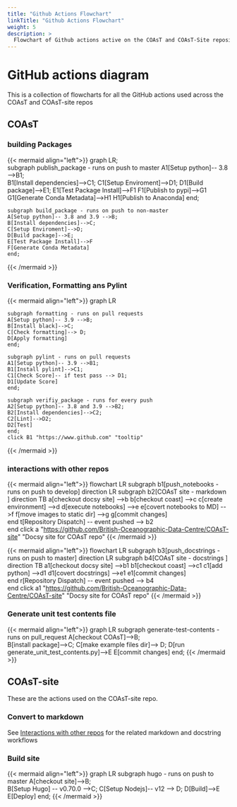 ```yaml
---
title: "Github Actions Flowchart"
linkTitle: "Github Actions Flowchart"
weight: 5
description: >
  Flowchart of Github actions active on the COAsT and COAsT-Site repositories.
---
```


# GitHub actions diagram

This is a collection of flowcharts for all the GitHub actions used across the COAsT and COAsT-site repos
## COAsT
### building Packages
{{< mermaid align="left">}}
graph LR;    
    subgraph publish_package - runs on push to master
    A1[Setup python]-- 3.8 -->B1;    
    B1[Install dependencies]-->C1;
    C1[Setup Enviroment]-->D1;
    D1[Build package]-->E1;
    E1[Test Package Install]-->F1
    F1[Publish to pypi]-->G1
    G1[Generate Conda Metadata]-->H1
    H1[Publish to Anaconda]
    end;
    
    subgraph build_package - runs on push to non-master 
    A[Setup python]-- 3.8 and 3.9 -->B;    
    B[Install dependencies]-->C;
    C[Setup Enviroment]-->D;
    D[Build package]-->E;
    E[Test Package Install]-->F
    F[Generate Conda Metadata] 
    end;
{{< /mermaid >}}

### Verification, Formatting ans Pylint
{{< mermaid align="left">}}
graph LR

    subgraph formatting - runs on pull requests
    A[Setup python]-- 3.9 -->B;    
    B[Install black]-->C;
    C[Check formatting]--> D;
    D[Apply formatting]
    end;

    subgraph pylint - runs on pull requests
    A1[Setup python]-- 3.9 -->B1;    
    B1[Install pylint]-->C1;
    C1[Check Score]-- if test pass --> D1;
    D1[Update Score]
    end;
    
    subgraph verifiy_package - runs for every push
    A2[Setup python]-- 3.8 and 3.9 -->B2;    
    B2[Install dependencies]-->C2;
    C2[Lint]-->D2;
    D2[Test]
    end;
    click B1 "https://www.github.com" "tooltip"
{{< /mermaid >}}

### interactions with other repos
{{< mermaid align="left">}}
flowchart LR
    subgraph b1[push_notebooks - runs on push to develop]
        direction LR
        subgraph b2[COAsT site - markdown ]
            direction TB
            a[checkout docsy site] -->b
            b[checkout coast] -->c
            c[create environment] -->d
            d[execute notebooks] -->e
            e[covert notebooks to MD] -->f
            f[move images to static dir] -->g
            g[commit changes]            
         end
    t[Repository Dispatch] -- event pushed --> b2    
    end
    click a "https://github.com/British-Oceanographic-Data-Centre/COAsT-site" "Docsy site for COAsT repo"
{{< /mermaid >}}

{{< mermaid align="left">}}
flowchart LR
    subgraph b3[push_docstrings - runs on push to master]
        direction LR
        subgraph b4[COAsT site - docstrings ]
            direction TB
            a1[checkout docsy site] -->b1
            b1[checkout coast] -->c1
            c1[add python] -->d1
            d1[covert docstrings] -->e1
            e1[commit changes]            
        end
    r[Repository Dispatch] -- event pushed --> b4       
    end
    click a1 "https://github.com/British-Oceanographic-Data-Centre/COAsT-site" "Docsy site for COAsT repo"
{{< /mermaid >}}

### Generate unit test contents file
{{< mermaid align="left">}}
graph LR
    subgraph generate-test-contents - runs on pull_request
    A[checkout COAsT]-->B;    
    B[install package]-->C;
    C[make example files dir]--> D;
    D[run generate_unit_test_contents.py]-->E
    E[commit changes]
    end;
{{< /mermaid >}}

## COAsT-site
These are the actions used on the COAsT-site repo. 

### Convert to markdown
See [Interactions with other repos](#interactions-with-other-repos) for the related markdown and docstring workflows

### Build site
{{< mermaid align="left">}}
graph LR
    subgraph hugo - runs on push to master
    A[checkout site]-->B;    
    B[Setup Hugo] -- v0.70.0 -->C;
    C[Setup Nodejs]-- v12 --> D;
    D[Build]-->E
    E[Deploy]
    end;
{{< /mermaid >}}
